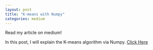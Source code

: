 ```yaml
---
layout: post
title: "K-means with Numpy"
categories: medium
---
```


Read my article on medium!

In this post, I will explain the K-means algorithm via Numpy. [Click Here](https://medium.com/@balci.pelin/k-means-with-numpy-3c207398c4d4)
